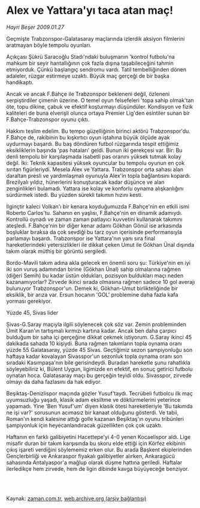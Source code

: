 # Alex ve Yattara'yı taca atan maç!

*Hayri Beşer 2009.01.27*

<td class="columnist-detail">
<p>Geçmişte Trabzonspor-Galatasaray maçlarında izlerdik aksiyon filmlerini aratmayan böyle tempolu oyunları.</p>
<p>
<div id="haberMetinDiv">
<p> Açıkçası Şükrü Saracoğlu Stadı'ndaki buluşmanın 'kontrol futbolu'na mahkum bir seyir hantallığının çok fazla dışına taşabileceğini tahmin etmiyorduk. Çünkü başlangıç sendromu vardı. Tatil tembelliğinden dönen adaleler, rüzgar estirmeye uzaktı. Büyük maç gerçeği de bir başka handikaptı. 
<p> Ancak ve ancak F.Bahçe ile Trabzonspor bekleneni değil, özleneni serpiştirdiler çimenin üzerine. O temel oyun felsefeleri 'topa sahip olmak'tan öte, topu dikine, çabuk ve efektif koşturmayı düşündüler. Kondisyon ve fizik kaliteleri de buna elverişli olunca ortaya Premier Lig'den esintiler sunan bir F.Bahçe-Trabzonspor oyunu çıktı. 
<p> Hakkını teslim edelim. Bu tempo güzelliğinin birinci aktörü Trabzonspor'du. F.Bahçe de, rakibinin bu kışkırtıcı oyun iştahına büyük ölçüde ayak uydurmayı başardı. Bu baş döndüren futbol rüzgarında tespit ettiğimiz eksikliklerin başında 'pas hataları' geldi. Bunun iki gerekçesi var. Bir: Bu denli tempolu bir karşılaşmada isabetli pas oranını yüksek tutmak kolay değil. İki: Teknik kapasitesi yüksek oyuncular bu tempolu oyunun en çok sırıtan figürleriydi. Mesela Alex ve Yattara. Trabzonspor orta sahası alan daraltan presli ve yardımlaşmalı oyunuyla Alex'in topla bağlantısını kopardı. Brezilyalı yıldız, hünerlerini konuşturacak kadar düşünce ve alan zenginlikleri bulamadı. Yattara ise kolay ve konforlu oynama alışkanlığını sürdürmek istedi. Bu yüzden sürekli takımın hızını kesti. 
<p> İlginçtir kaleci Volkan'ı bir kenara koyduğumuzda F.Bahçe'nin en etkili ismi Roberto Carlos'tu. Sahanın en yaşlısı, F.Bahçe'nin en dinamik adamıydı. Kontrollü oynadı ve zaman zaman patlayıcı kuvvetini kullanarak takımını ateşledi. F.Bahçe'nin bir diğer kenar adamı Gökhan Gönül ise arkasında boşluklar bıraksa da çok sevdiği bu tarz oyun içerisinde performansıyla parlamayı başardı. Trabzonspor ise Yattara'nın yanı sıra final hareketlerindeki yetersizlikleri ile dikkat çeken Umut ile Gökhan Ünal dışında takım olarak müthiş bir görüntü sergiledi. 
<p> Bordo-Mavili takım adına akla gelecek en önemli soru şu: Türkiye'nin en iyi iki son vuruş adamından birine (Gökhan Ünal) sahip olmalarına rağmen (diğeri Semih) bu kadar üstün oldukları, pozisyon buldukları maçı neden kazanamıyorlar? Zirvede ikinci sırada olmasına rağmen sadece 10 gol averajı bulunuyor Trabzonspor'un. Demek ki, Gökhan-Umut birlikteliğinde bir eksiklik, bir arıza var. Ersun hocanın 'GOL' problemine daha fazla kafa yorması gerekiyor.
<p>Yüzde 45, Sivas lider
<p>Sivas-G.Saray maçıyla ilgili söylenecek çok söz var. Zemin probleminden Ümit Karan'ın tartışmalı kırmızı kartına kadar. Ancak ben daha çarpıcı bulduğum bir saha içi gerçeğine dikkat çekmek istiyorum. G.Saray ikinci 45 dakikada sahada 10 kişiydi. Buna rağmen takımların topla oynama oranı yüzde 55 Galatasaray, yüzde 45 Sivas. Geçtiğimiz sezon şampiyonluğu son haftaya kadar kovalayan Sivasspor'un sezonluk topla oynama oranı son sıradaki Kasımpaşa'nın bile gerisindeydi. Buradan hareketle şunu rahatlıkla söyleyebiliriz ki, Bülent Uygun, ligimizde en efektif, en sonuç getirici futbolu oynatan hoca. Galatasaray maçı bu gerçeğin teyidi oldu. Sivasspor, zirvede olmayı da daha fazlasını da hak ediyor.
<p> Beşiktaş-Denizlispor maçında gözler Yusuf'taydı. Tecrübeli futbolcu ilk maç uyumsuzluğu yaşadı, klasik adam eksiltme ve döktürmelerini yeterince yapamadı. Yine 'Ben Yusuf'um' diyen klasik ötesi hareketleriyle 'Bu takımda ne işi var?' sorusunun acımasız bir kanaat olduğunu gösterdi. Ve tabii, Roman'ın kendi kalesine attığı golle kazanan Beşiktaş'ın oyunu tribünleri şampiyonluk için heyecanlandıracak güzellikten çok çok uzaktı.
<p> Haftanın en farklı galibiyetini Hacettepe'yi 4-0 yenen Kocaelispor aldı. Lige misafir duran bir takım karşısında bu skoru elde ettiği için Körfez ekibinin çıkış işareti verdiğini söylememiz erken olur. Bu arada Başkent ekiplerinden Gençlerbirliği ve Ankaraspor fiyakalı galibiyetler alırken, Ankaragücü sahasında Antalyaspor'a mağlup olarak düşme hattına geriledi. Haftalar ilerledikçe hem zirvede, hem de ligin dibinde kavga büyüyeceğe benziyor. </p></p></p></p></p></p></p></p></p></div>
</p>


<p><br>
		 </br></p></td>

Kaynak: [zaman.com.tr](http://zaman.com.tr/yazar.do?yazino=808572), [web.archive.org (arşiv bağlantısı)](http://web.archive.org/web/20110318182024/http://www.zaman.com.tr:80/yazar.do?yazino=808572)
